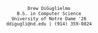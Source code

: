                Drew DiGuglielmo
            B.S. in Computer Science
          University of Notre Dame '26
        ddigugli@nd.edu | (914) 359-0824
